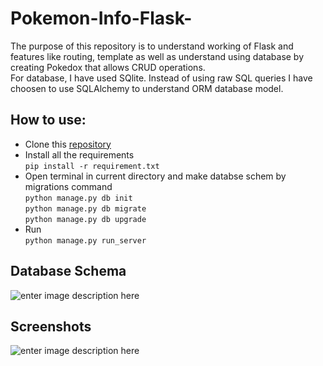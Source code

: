 # Pokemon-Info-Flask- 
The purpose of this repository is to understand working of Flask and features like routing, template as well as understand using database by creating Pokedox that allows CRUD operations.    
For database, I have used SQlite. Instead of using raw SQL queries  I have choosen to use SQLAlchemy to understand ORM database model.    
    
    
    
## How to use:    
- Clone this  [repository](https://github.com/sarangbishal/Pokemon-Info-Flask-)  
 - Install all the requirements  
`pip install -r requirement.txt`  
 - Open terminal in current directory and make databse schem by migrations command  
`python manage.py db init`  
`python manage.py db migrate`  
`python manage.py db upgrade`  
 - Run   
 `python manage.py run_server`

## Database Schema
![enter image description here](https://github.com/sarangbishal/Pokemon-Info-Flask-/blob/master/assets/database%20schema.png)

## Screenshots
![enter image description here](https://github.com/sarangbishal/Pokemon-Info-Flask-/blob/master/assets/sc.gif)